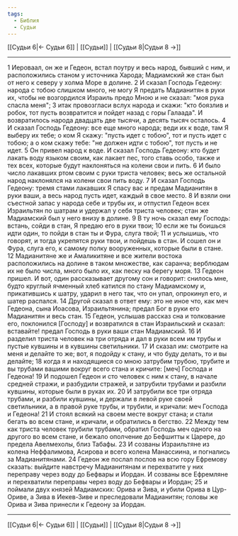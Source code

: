 ```yaml
---
tags:
  - Библия
  - Судьи
---
```

[[Судьи 6|← Судьи 6]] | [[Судьи]] | [[Судьи 8|Судьи 8 →]]

---
1 Иероваал, он же и Гедеон, встал поутру и весь народ, бывший с ним, и расположились станом у источника Харода; Мадиамский же стан был от него к северу у холма Море в долине.
2 И сказал Господь Гедеону: народа с тобою слишком много, не могу Я предать Мадианитян в руки их, чтобы не возгордился Израиль предо Мною и не сказал: "моя рука спасла меня";
3 итак провозгласи вслух народа и скажи: "кто боязлив и робок, тот пусть возвратится и пойдет назад с горы Галаада". И возвратилось народа двадцать две тысячи, а десять тысяч осталось.
4 И сказал Господь Гедеону: все еще много народа; веди их к воде, там Я выберу их тебе; о ком Я скажу: "пусть идет с тобою", тот и пусть идет с тобою; а о ком скажу тебе: "не должен идти с тобою", тот пусть и не идет.
5 Он привел народ к воде. И сказал Господь Гедеону: кто будет лакать воду языком своим, как лакает пес, того ставь особо, также и тех всех, которые будут наклоняться на колени свои и пить.
6 И было число лакавших ртом своим с руки триста человек; весь же остальной народ наклонялся на колени свои пить воду.
7 И сказал Господь Гедеону: тремя стами лакавших Я спасу вас и предам Мадианитян в руки ваши, а весь народ пусть идет, каждый в свое место.
8 И взяли они съестной запас у народа себе и трубы их, и отпустил Гедеон всех Израильтян по шатрам и удержал у себя триста человек; стан же Мадиамский был у него внизу в долине.
9 В ту ночь сказал ему Господь: встань, сойди в стан, Я предаю его в руки твои;
10 если же ты боишься идти один, то пойди в стан ты и Фура, слуга твой;
11 и услышишь, что говорят, и тогда укрепятся руки твои, и пойдешь в стан. И сошел он и Фура, слуга его, к самому полку вооруженных, которые были в стане.
12 Мадианитяне же и Амаликитяне и все жители востока расположились на долине в таком множестве, как саранча; верблюдам их не было числа, много было их, как песку на берегу моря.
13 Гедеон пришел. И вот, один рассказывает другому сон и говорит: снилось мне, будто круглый ячменный хлеб катился по стану Мадиамскому и, прикатившись к шатру, ударил в него так, что он упал, опрокинул его, и шатер распался.
14 Другой сказал в ответ ему: это не иное что, как меч Гедеона, сына Иоасова, Израильтянина; предал Бог в руки его Мадианитян и весь стан.
15 Гедеон, услышав рассказ сна и толкование его, поклонился [Господу] и возвратился в стан Израильский и сказал: вставайте! предал Господь в руки ваши стан Мадиамский.
16 И разделил триста человек на три отряда и дал в руки всем им трубы и пустые кувшины и в кувшины светильники.
17 И сказал им: смотрите на меня и делайте то же; вот, я подойду к стану, и что буду делать, то и вы делайте;
18 когда я и находящиеся со мною затрубим трубою, трубите и вы трубами вашими вокруг всего стана и кричите: [меч] Господа и Гедеона!
19 И подошел Гедеон и сто человек с ним к стану, в начале средней стражи, и разбудили стражей, и затрубили трубами и разбили кувшины, которые были в руках их.
20 И затрубили все три отряда трубами, и разбили кувшины, и держали в левой руке своей светильники, а в правой руке трубы, и трубили, и кричали: меч Господа и Гедеона!
21 И стоял всякий на своем месте вокруг стана; и стали бегать во всем стане, и кричали, и обратились в бегство.
22 Между тем как триста человек трубили трубами, обратил Господь меч одного на другого во всем стане, и бежало ополчение до Бефшитты к Царере, до предела Авелмехолы, близ Табафы.
23 И созваны Израильтяне из колена Неффалимова, Асирова и всего колена Манассиина, и погнались за Мадианитянами.
24 Гедеон же послал послов на всю гору Ефремову сказать: выйдите навстречу Мадианитянам и перехватите у них переправу через воду до Бефвары и Иордан. И созваны все Ефремляне и перехватили переправы через воду до Бефвары и Иордан;
25 и поймали двух князей Мадиамских: Орива и Зива, и убили Орива в Цур-Ориве, а Зива в Иекев-Зиве и преследовали Мадианитян; головы же Орива и Зива принесли к Гедеону за Иордан.

---
[[Судьи 6|← Судьи 6]] | [[Судьи]] | [[Судьи 8|Судьи 8 →]]